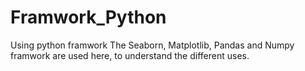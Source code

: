 # Framwork_Python
Using python framwork
The Seaborn, Matplotlib, Pandas and Numpy framwork are used here, to understand the different uses.
